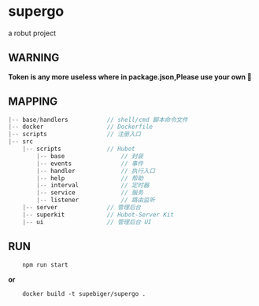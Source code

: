 # supergo
a robut project

## WARNING
**Token is any more useless where in package.json,Please use your own 🤪**

## MAPPING
```js
|-- base/handlers           // shell/cmd 脚本命令文件
|-- docker                  // Dockerfile
|-- scripts                 // 注册入口
|-- src       
    |-- scripts             // Hubot
        |-- base                // 封装
        |-- events              // 事件
        |-- handler             // 执行入口
        |-- help                // 帮助
        |-- interval            // 定时器
        |-- service             // 服务
        |-- listener            // 路由监听
    |-- server              // 管理后台
    |-- superkit            // Hubot-Server Kit
    |-- ui                  // 管理后台 UI
```

## RUN
```shell
    npm run start
```
**or**
```
    docker build -t supebiger/supergo .
```

